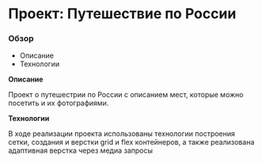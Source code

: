 # Проект: Путешествие по России

### Обзор

- Описание
- Технологии

**Описание**

Проект о путешестрии по России с описанием мест, которые можно посетить и их фотографиями.

**Технологии**

В ходе реализации проекта использованы технологии построения сетки, создания и верстки grid и flex контейнеров, а также реализована адаптивная верстка через медиа запросы
